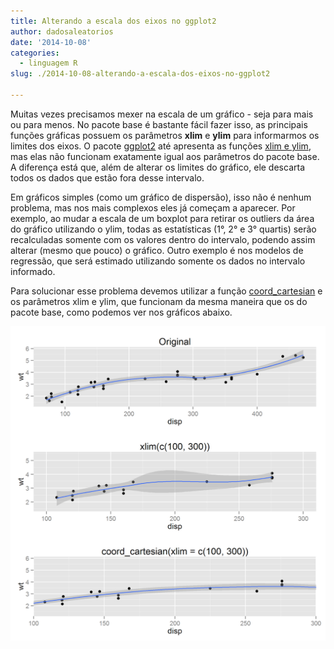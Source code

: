```yaml
---
title: Alterando a escala dos eixos no ggplot2
author: dadosaleatorios
date: '2014-10-08'
categories:
  - linguagem R
slug: ./2014-10-08-alterando-a-escala-dos-eixos-no-ggplot2

---
```


Muitas vezes precisamos mexer na escala de um gráfico - seja para mais ou para menos. No pacote base é bastante fácil fazer isso, as principais funções gráficas possuem os parâmetros **xlim** e **ylim** para informarmos os limites dos eixos. O pacote [ggplot2](http://ggplot2.org/) até apresenta as funções [xlim e ylim](http://docs.ggplot2.org/current/xylim.html), mas elas não funcionam exatamente igual aos parâmetros do pacote base. A diferença está que, além de alterar os limites do gráfico, ele descarta todos os dados que estão fora desse intervalo.

Em gráficos simples (como um gráfico de dispersão), isso não é nenhum problema, mas nos mais complexos eles já começam a aparecer. Por exemplo, ao mudar a escala de um boxplot para retirar os outliers da área do gráfico utilizando o ylim, todas as estatísticas (1°, 2° e 3° quartis) serão recalculadas somente com os valores dentro do intervalo, podendo assim alterar (mesmo que pouco) o gráfico. Outro exemplo é nos modelos de regressão, que será estimado utilizando somente os dados no intervalo informado.

Para solucionar esse problema devemos utilizar a função [coord_cartesian](http://docs.ggplot2.org/current/coord_cartesian.html) e os parâmetros xlim e ylim, que funcionam da mesma maneira que os do pacote base, como podemos ver nos gráficos abaixo.

![](./imagem-01.png)
